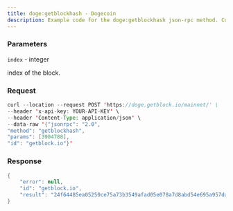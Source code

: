 ```yaml
---
title: doge:getblockhash - Dogecoin
description: Example code for the doge:getblockhash json-rpc method. Сomplete guide on how to use doge:getblockhash json-rpc in GetBlock.io Web3 documentation.
---
```


### Parameters


`index` - integer

index of the block.

### Request

``` java
curl --location --request POST 'https://doge.getblock.io/mainnet/' \
--header 'x-api-key: YOUR-API-KEY' \
--header 'Content-Type: application/json' \
--data-raw '{"jsonrpc": "2.0",
"method": "getblockhash",
"params": [3904788],
"id": "getblock.io"}'
```

###  Response

``` java
{
    "error": null,
    "id": "getblock.io",
    "result": "24f64485ea05250ce75a73b3549afad05e078a7d8abd54e695a957dadee264fa"
}
```

